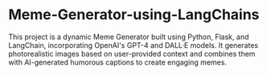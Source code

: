 # Meme-Generator-using-LangChains
This project is a dynamic Meme Generator built using Python, Flask, and LangChain, incorporating OpenAI's GPT-4 and DALL·E models. It generates photorealistic images based on user-provided context and combines them with AI-generated humorous captions to create engaging memes.
